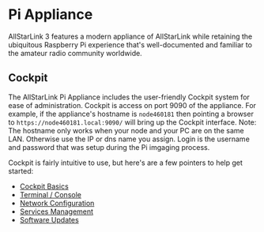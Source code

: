 # Pi Appliance
AllStarLink 3 features a modern appliance of AllStarLink
while retaining the ubiquitous Raspberry Pi experience
that's well-documented and familiar to the amateur radio
community worldwide.

## Cockpit
The AllStarLink Pi Appliance includes the user-friendly
Cockpit system for ease of administration. Cockpit
is access on port 9090 of the appliance. For example, if
the appliance's hostname is `node460181` then pointing a
browser to `https://node460181.local:9090/` will bring up
the Cockpit interface. Note: The hostname only works
when your node and your PC are on the same LAN. Otherwise
use the IP or dns name you assign. Login is the username
and password that was setup during the Pi imgaging process.

Cockpit is fairly intuitive to use, but here's are a few
pointers to help get started:

* [Cockpit Basics](cockpit-basics.md)
* [Terminal / Console](cockpit-console.md)
* [Network Configuration](cockpit-network.md)
* [Services Management](cockpit-services.md)
* [Software Updates](cockpit-updates.md)